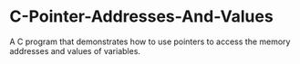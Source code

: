 # C-Pointer-Addresses-And-Values
A C program that demonstrates how to use pointers to access the memory addresses and values of variables.
